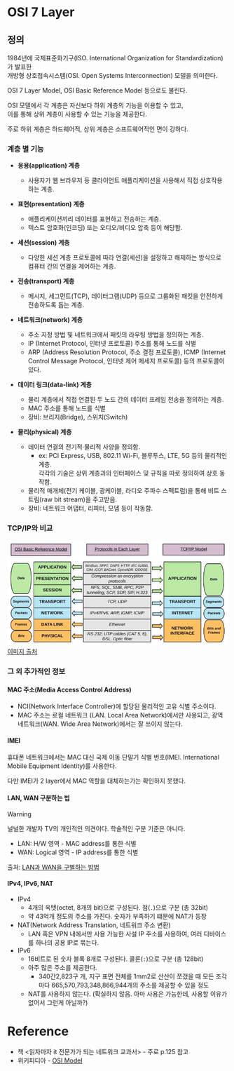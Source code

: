 # OSI 7 Layer

## 정의
1984년에 국제표준화기구(ISO. International Organization for Standardization)가 발표한   
개방형 상호접속시스템(OSI. Open Systems Interconnection) 모델을 의미한다.

OSI 7 Layer Model, OSI Basic Reference Model 등으로도 불린다.

OSI 모델에서 각 계층은 자신보다 하위 계층의 기능을 이용할 수 있고,   
이를 통해 상위 계층이 사용할 수 있는 기능을 제공한다. 

주로 하위 계층은 하드웨어적, 상위 계층은 소프트웨어적인 면이 강하다.

### 계층 별 기능

- **응용(application) 계층**
    - 사용자가 웹 브라우저 등 클라이언트 애플리케이션을 사용해서 직접 상호작용하는 계층.

- **표현(presentation) 계층**
    - 애플리케이션끼리 데이터를 표현하고 전송하는 계층.
    - 텍스트 암호화(인코딩) 또는 오디오/비디오 압축 등이 해당함.

- **세션(session) 계층**
    - 다양한 세션 계층 프로토콜에 따라 연결(세션)을 설정하고 해제하는 방식으로 컴퓨터 간의 연결을 제어하는 계층.

- **전송(transport) 계층**
    - 메시지, 세그먼트(TCP), 데이터그램(UDP) 등으로 그룹화된 패킷을 안전하게 전송하도록 돕는 계층.

- **네트워크(network) 계층**
    - 주소 지정 방법 및 네트워크에서 패킷의 라우팅 방법을 정의하는 계층.
    - IP (Internet Protocol, 인터넷 프로토콜) 주소를 통해 노드를 식별
    - ARP (Address Resolution Protocol, 주소 결정 프로토콜), ICMP (Internet Control Message Protocol, 인터넷 제어 메세지 프로토콜) 등의 프로토콜이 있다.

- **데이터 링크(data-link) 계층**
    - 물리 계층에서 직접 연결된 두 노드 간의 데이터 프레임 전송을 정의하는 계층.
    - MAC 주소를 통해 노드를 식별
    - 장비: 브리지(Bridge), 스위치(Switch)

- **물리(physical) 계층**
    - 데이터 연결의 전기적·물리적 사양을 정의함.
      - ex: PCI Express, USB, 802.11 Wi-Fi, 블루투스, LTE, 5G 등의 물리적인 계층.   
      각각의 기술은 상위 계층과의 인터페이스 및 규칙을 따로 정의하여 상호 동작함.
    - 물리적 매개체(전기 케이블, 광케이블, 라디오 주파수 스펙트럼)을 통해 비트 스트림(raw bit stream)을 주고받음.
    - 장비: 네트워크 어댑터, 리피터, 모뎀 등이 작동함.

### TCP/IP와 비교
![OSI_basic_mapping_TCP](ysj_imgs/OSI_basic_mapping_TCP-IP.png)
[이미지 출처](https://www.researchgate.net/figure/The-logical-mapping-between-OSI-basic-reference-model-and-the-TCP-IP-stack_fig2_327483011)

### 그 외 추가적인 정보
#### MAC 주소(Media Access Control Address)
- NCI(Network Interface Controller)에 할당된 물리적인 고유 식별 주소이다.
- MAC 주소는 로컬 네트워크 (LAN. Local Area Network)에서만 사용되고, 광역 네트워크(WAN. Wide Area Network)에서는 잘 쓰이지 않는다.

#### IMEI
휴대폰 네트워크에서는 MAC 대신 국제 이동 단말기 식별 번호(IMEI. International Mobile Equipment Identity)를 사용한다.

다만 IMEI가 2 layer에서 MAC 역할을 대체하는가는 확인하지 못했다.

#### LAN, WAN 구분하는 법

> [!WARNING]  
> 널널한 개발자 TV의 개인적인 의견이다. 학술적인 구분 기준은 아니다.

- LAN: H/W 영역 - MAC address를 통한 식별   
- WAN: Logical 영역  - IP address를 통한 식별

출처: [LAN과 WAN을 구별하는 방법](https://youtu.be/N8pE-vDsJ38?si=5v99fSOP9ptTVYFP)

#### IPv4, IPv6, NAT

- IPv4
  - 4개의 옥텟(octet, 8개의 bit)으로 구성된다. 점(`.`)으로 구분 (총 32bit)
  - 약 43억개 정도의 주소를 가진다. 숫자가 부족하기 떄문에 NAT가 등장
- NAT(Network Address Translation, 네트워크 주소 변환)
  - LAN 혹은 VPN 내에서만 사용 가능한 사설 IP 주소를 사용하여, 여러 디바이스를 하나의 공용 IP로 묶는다.
- IPv6 
  - 16비트로 된 숫자 블록 8개로 구성된다. 콜론(`:`)으로 구분 (총 128bit)
  - 아주 많은 주소를 제공한다.
    - 340간2,823구 개, 지구 표면 전체를 1mm2로 산산이 쪼갰을 때 모든 조각마다 665,570,793,348,866,944개의 주소를 제공할 수 있을 정도
  - NAT를 사용하지 않는다. (확실하지 않음. 아마 사용은 가능한데, 사용할 이유가 없어서 그런게 아닐까?)


# Reference
- 책 <읽자마자 it 전문가가 되는 네트워크 교과서> - 주로 p.125 참고
- 위키피디아 - [OSI Model](https://en.wikipedia.org/wiki/OSI_model)

